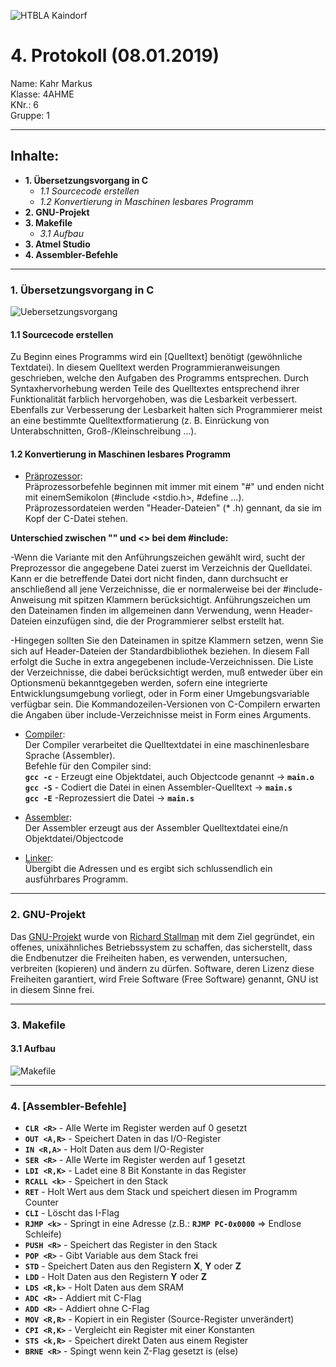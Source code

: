 ![HTBLA Kaindorf](https://upload.wikimedia.org/wikipedia/commons/thumb/3/30/HTL_Kaindorf_Logo.svg/1200px-HTL_Kaindorf_Logo.svg.png)
# 4. Protokoll (08.01.2019)
Name: Kahr Markus  
Klasse: 4AHME  
KNr.: 6  
Gruppe: 1  
___

## Inhalte:  

* **1. Übersetzungsvorgang in C**  
  * *1.1 Sourcecode erstellen*
  * *1.2 Konvertierung in Maschinen lesbares Programm*
* **2. GNU-Projekt**
* **3. Makefile**
   * *3.1 Aufbau*  
* **3. Atmel Studio**
* **4. Assembler-Befehle**

 
___
  
### 1. Übersetzungsvorgang in C

  
![Uebersetzungsvorgang](http://fbmathe.bbs-bingen.de/Informatik/C_plusplus/Uebersetzungsvorgang__c++.jpg)  

#### 1.1 Sourcecode erstellen
  
  Zu Beginn eines Programms wird ein [Quelltext] benötigt (gewöhnliche Textdatei).
  In diesem Quelltext werden Programmieranweisungen geschrieben, welche den Aufgaben des Programms entsprechen.
  Durch Syntaxhervorhebung werden Teile des Quelltextes entsprechend ihrer Funktionalität farblich hervorgehoben, was die Lesbarkeit
  verbessert. Ebenfalls zur Verbesserung der Lesbarkeit halten sich Programmierer meist an eine bestimmte Quelltextformatierung
  (z. B. Einrückung von Unterabschnitten, Groß-/Kleinschreibung …). 

#### 1.2 Konvertierung in Maschinen lesbares Programm

* [Präprozessor]:   
Präprozessorbefehle beginnen mit immer mit einem "#" und enden nicht mit einemSemikolon (#include <stdio.h>, #define ...). Präprozessordateien werden "Header-Dateien" (* .h) gennant, da sie im Kopf der C-Datei stehen.  
  
**Unterschied zwischen "" und <> bei dem #include:**  
  
-Wenn die Variante mit den Anführungszeichen gewählt wird, sucht der Preprozessor die angegebene Datei zuerst im Verzeichnis der Quelldatei. Kann er die betreffende Datei dort nicht finden, dann durchsucht er anschließend all jene Verzeichnisse, die er normalerweise bei der #include-Anweisung mit spitzen Klammern berücksichtigt. Anführungszeichen um den Dateinamen finden im allgemeinen dann Verwendung, wenn Header-Dateien einzufügen sind, die der Programmierer selbst erstellt hat.  
  
-Hingegen sollten Sie den Dateinamen in spitze Klammern setzen, wenn Sie sich auf Header-Dateien der Standardbibliothek beziehen. In diesem Fall erfolgt die Suche in extra angegebenen include-Verzeichnissen. Die Liste der Verzeichnisse, die dabei berücksichtigt werden, muß entweder über ein Optionsmenü bekanntgegeben werden, sofern eine integrierte Entwicklungsumgebung vorliegt, oder in Form einer Umgebungsvariable verfügbar sein. Die Kommandozeilen-Versionen von C-Compilern erwarten die Angaben über include-Verzeichnisse meist in Form eines Arguments.

* [Compiler]:  
Der Compiler verarbeitet die Quelltextdatei in eine maschinenlesbare Sprache (Assembler).  
Befehle für den Compiler sind:  
**``gcc -c``** - Erzeugt eine Objektdatei, auch Objectcode genannt -> **``main.o``**  
**```gcc -S```** - Codiert die Datei in einen Assembler-Quelltext -> **``main.s``**  
**``gcc -E``** -Reprozessiert die Datei -> **``main.s``**  
  
* [Assembler]:  
Der Assembler erzeugt aus der Assembler Quelltextdatei eine/n Objektdatei/Objectcode  
  
* [Linker]:  
Übergibt die Adressen und es ergibt sich schlussendlich ein ausführbares Programm.  

___

### 2. GNU-Projekt

Das [GNU-Projekt] wurde von [Richard Stallman] mit dem Ziel gegründet, ein offenes, unixähnliches Betriebssystem zu schaffen, das sicherstellt, dass die Endbenutzer die Freiheiten haben, es verwenden, untersuchen, verbreiten (kopieren) und ändern zu dürfen. Software, deren Lizenz diese Freiheiten garantiert, wird Freie Software (Free Software) genannt, GNU ist in diesem Sinne frei.
___
### 3. Makefile

#### 3.1 Aufbau

![Makefile](https://github.com/HTLMechatronics/m15-la1-sx/blob/kahmam15/Makefile.jpg)


___
### 4. [Assembler-Befehle]


* **```CLR <R>```** - Alle Werte im Register werden auf 0 gesetzt
* **```OUT <A,R>```** - Speichert Daten in das I/O-Register
* **```IN <R,A>```** - Holt Daten aus dem I/O-Register
* **```SER <R>```** - Alle Werte im Register werden auf 1 gesetzt
* **```LDI <R,K>```** - Ladet eine 8 Bit Konstante in das Register
* **```RCALL <k>```** - Speichert in den Stack
* **```RET```** - Holt Wert aus dem Stack und speichert diesen im Programm Counter
* **```CLI```** - Löscht das I-Flag
* **```RJMP <k>```** -  Springt in eine Adresse (z.B.: **```RJMP PC-0x0000```** => Endlose Schleife)
* **```PUSH <R>```** - Speichert das Register in den Stack
* **```POP <R>```** - Gibt Variable aus dem Stack frei  
* **```STD```** - Speichert Daten aus den Registern **X**, **Y** oder **Z**
* **```LDD```** - Holt Daten aus den Registern **Y** oder **Z**
* **```LDS <R,k>```** - Holt Daten aus dem SRAM
* **```ADC <R>```** - Addiert mit C-Flag
* **```ADD <R>```** - Addiert ohne C-Flag
* **```MOV <R,R>```** - Kopiert in ein Register (Source-Register unverändert)
* **```CPI <R,K>```** - Vergleicht ein Register mit einer Konstanten
* **```STS <k,R>```** - Speichert direkt Daten aus einem Register
* **```BRNE <R>```** - Spingt wenn kein Z-Flag gesetzt is (else)


[Präprozessor]: https://de.wikipedia.org/wiki/C-Pr%C3%A4prozessor
[Compiler]: https://de.wikipedia.org/wiki/Compiler
[Assembler]: https://de.wikipedia.org/wiki/Assembler_(Informatik)
[Linker]: https://de.wikipedia.org/wiki/Linker_(Computerprogramm)
[GNU-Projekt]: https://de.wikipedia.org/wiki/GNU-Projekt
[Richard Stallman]:https://de.wikipedia.org/wiki/Richard_Stallman
